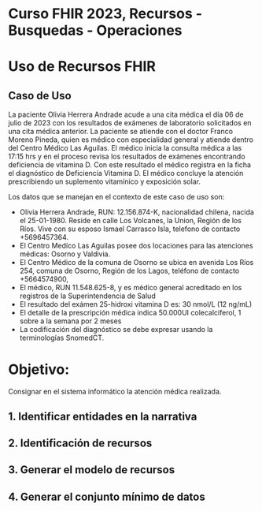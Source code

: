 # Curso FHIR 2023, Recursos - Busquedas - Operaciones #

# Uso de Recursos FHIR #
## Caso de Uso ##

La paciente Olivia Herrera Andrade acude a una cita médica el día 06 de julio de 2023 con los resultados de exámenes de laboratorio solicitados en una cita médica anterior. 
La paciente se atiende con el doctor Franco Moreno Pineda, quien es médico con especialidad general y atiende dentro del Centro Médico Las Aguilas.
El médico inicia la consulta médica a las 17:15 hrs y en el proceso revisa los resultados de exámenes encontrando deficiencia de vitamina D. Con este resultado el médico registra en la ficha el diagnóstico de Deficiencia Vitamina D.
El médico concluye la atención prescribiendo un suplemento vitamínico y exposición solar.

Los datos que se manejan en el contexto de este caso de uso son:
* Olivia Herrera Andrade, RUN: 12.156.874-K, nacionalidad chilena, nacida el 25-01-1980. Reside en calle Los Volcanes, la Union, Región de los Ríos. Vive con su esposo Ismael Carrasco Isla, telefono de contacto +5696457364.
* El Centro Medíco Las Aguilas posee dos locaciones para las atenciones médicas: Osorno y Valdivia.
* El Centro Médico de la comuna de Osorno se ubica en avenida Los Ríos 254, comuna de Osorno, Región de los Lagos, teléfono de contacto +5664574900,
* El médico, RUN 11.548.625-8, y es médico general acreditado en los registros de la Superintendencia de Salud
* El resultado del exámen 25-hidroxi vitamina D es: 30 nmol/L (12 ng/mL)
* El detalle de la prescripción médica indica 50.000UI colecalciferol, 1 sobre a la semana por 2 meses
* La codificación del diagnóstico se debe expresar usando la terminologías SnomedCT.

# Objetivo: #
Consignar en el sistema informático la atención médica realizada.

## 1. Identificar entidades en la narrativa ##

## 2. Identificación de recursos ##

## 3. Generar el modelo de recursos ##

## 4. Generar el conjunto mínimo de datos ##
